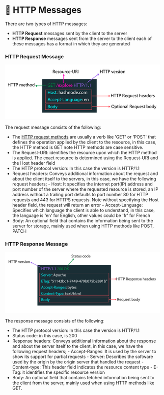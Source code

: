 # 📝 HTTP Messages

There are two types of HTTP messages:

- **HTTP Request** messages sent by the client to the server
- **HTTP Response** messages sent from the server to the client each of these messages has a format in which they are generated

### HTTP Request Message

![](Pasted%20image%2020250211082903.png)

The request message consists of the following:

- The [HTTP request methods](methods.md) are usually a verb like 'GET' or 'POST' that defines the operation applied by the client to the resource, in this case, the HTTP method is GET note HTTP methods are case sensitive.
- The Request-URI: identifies the resource upon which the HTTP method is applied. The exact resource is determined using the Request-URI and the Host header field
- The HTTP protocol version: In this case the version is HTTP/1.1
- Request headers: Conveys additional information about the request and about the client itself to the servers, in this case, we have the following request headers;
		- Host: It specifies the internet port(IP) address and port number of the server where the requested resource is stored, an IP address without a trailing port defaults to port number 80 for HTTP requests and 443 for HTTPS requests. Note without specifying the Host header field, the request will return an error
		- Accept-Language: Specifies which language the client is able to understand, in this case, the language is 'en' for English, other values could be 'fr' for French
- Body: An optional field that contains the information being sent to the server for storage, mainly used when using HTTP methods like POST, PATCH

### HTTP Response Message

![](Pasted%20image%2020250211083008.png)

The response message consists of the following:

- The HTTP protocol version: In this case the version is HTTP/1.1
- Status code: in this case, is 200
- Response headers: Conveys additional information about the response and about the server itself to the client, in this case, we have the following request headers;
		- Accept-Ranges: It is used by the server to show its support for partial requests
		- Server: Describes the software used by the origin by the origin server that handled the request
		- Content-type: This header field indicates the resource content type
		- E-Tag: it identifies the specific resource version
- Body: An optional field that contains fetched information being sent to the client from the server, mainly used when using HTTP methods like GET.
